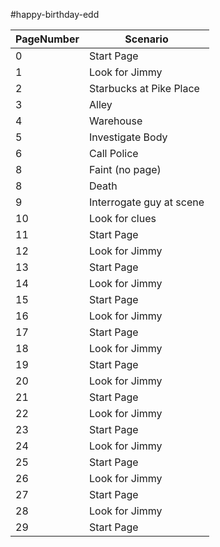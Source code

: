 #happy-birthday-edd

| PageNumber | Scenario |
| ----------- | ----------- |
| 0 | Start Page |
| 1 | Look for Jimmy |
| 2 | Starbucks at Pike Place |
| 3 | Alley |
| 4 | Warehouse |
| 5  | Investigate Body |
| 6 | Call Police |
| 8 | Faint (no page) |
| 8 | Death |
| 9 | Interrogate guy at scene |
| 10 | Look for clues |
| 11 | Start Page |
| 12 | Look for Jimmy |
| 13 | Start Page |
| 14 | Look for Jimmy |
| 15 | Start Page |
| 16 | Look for Jimmy |
| 17 | Start Page |
| 18 | Look for Jimmy |
| 19 | Start Page |
| 20 | Look for Jimmy |
| 21 | Start Page |
| 22 | Look for Jimmy |
| 23 | Start Page |
| 24 | Look for Jimmy |
| 25 | Start Page |
| 26 | Look for Jimmy |
| 27 | Start Page |
| 28 | Look for Jimmy |
| 29 | Start Page |


